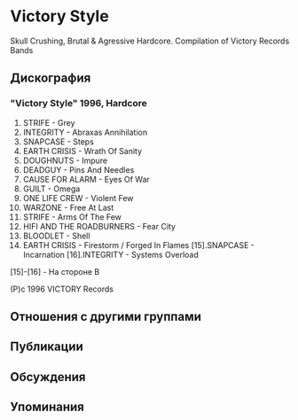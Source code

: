 # Victory Style

Skull Crushing, Brutal & Agressive Hardcore. Compilation of Victory Records Bands

## Дискография

### "Victory Style" 1996, Hardcore

1.  STRIFE - Grey
2.  INTEGRITY - Abraxas Annihilation
3.  SNAPCASE - Steps
4.  EARTH CRISIS - Wrath Of Sanity
5.  DOUGHNUTS - Impure
6.  DEADGUY - Pins And Needles
7.  CAUSE FOR ALARM - Eyes Of War
8.  GUILT - Omega
9.  ONE LIFE CREW - Violent Few
10. WARZONE - Free At Last
11. STRIFE - Arms Of The Few
12. HIFI AND THE ROADBURNERS - Fear City
13. BLOODLET - Shell
14. EARTH CRISIS - Firestorm / Forged In Flames
[15].SNAPCASE - Incarnation
[16].INTEGRITY - Systems Overload

[15]-[16] - На стороне B

(P)c 1996 VICTORY Records


## Отношения с другими группами


## Публикации


## Обсуждения


## Упоминания


